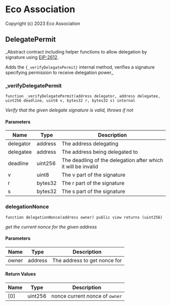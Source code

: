 # Eco Association

Copyright (c) 2023 Eco Association

## DelegatePermit

_Abstract contract including helper functions to allow delegation by signature using
[EIP-2612](https://eips.ethereum.org/EIPS/eip-2612).

Adds the `{_verifyDelegatePermit}` internal method, verifies a signature specifying permission to receive delegation power_

### _verifyDelegatePermit

  ```solidity
  function _verifyDelegatePermit(address delegator, address delegatee, uint256 deadline, uint8 v, bytes32 r, bytes32 s) internal
  ```

_Verify that the given delegate signature is valid, throws if not_

#### Parameters

| Name | Type | Description |
| ---- | ---- | ----------- |
| delegator | address | The address delegating |
| delegatee | address | The address being delegated to |
| deadline | uint256 | The deadling of the delegation after which it will be invalid |
| v | uint8 | The v part of the signature |
| r | bytes32 | The r part of the signature |
| s | bytes32 | The s part of the signature |

### delegationNonce

  ```solidity
  function delegationNonce(address owner) public view returns (uint256)
  ```

_get the current nonce for the given address_

#### Parameters

| Name | Type | Description |
| ---- | ---- | ----------- |
| owner | address | The address to get nonce for |

#### Return Values

| Name | Type | Description |
| ---- | ---- | ----------- |
| [0] | uint256 | nonce current nonce of `owner` |

